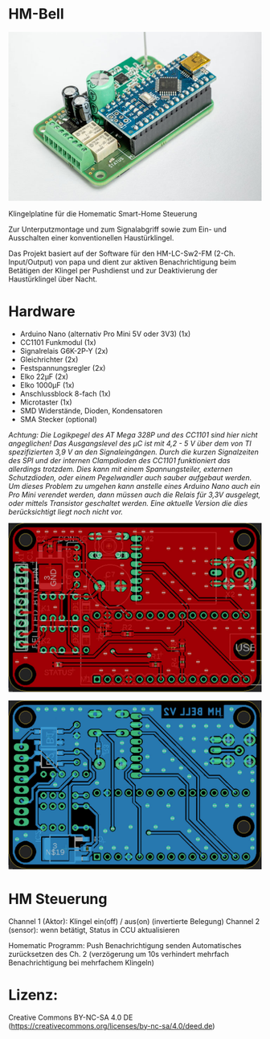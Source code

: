 # HM-Bell

![Projektbild](/images/HM-Bell_v2_3D_view_2to3.jpg)

Klingelplatine für die Homematic Smart-Home Steuerung

Zur Unterputzmontage und zum Signalabgriff sowie zum Ein- und Ausschalten einer konventionellen Haustürklingel.

Das Projekt basiert auf der Software für den HM-LC-Sw2-FM (2-Ch. Input/Output) von papa und dient zur aktiven Benachrichtigung beim Betätigen der Klingel per Pushdienst und zur Deaktivierung der Haustürklingel über Nacht.

# Hardware
* Arduino Nano (alternativ Pro Mini 5V oder 3V3) (1x)
* CC1101 Funkmodul (1x)
* Signalrelais G6K-2P-Y (2x)
* Gleichrichter (2x)
* Festspannungsregler (2x)
* Elko 22µF (2x)
* Elko 1000µF (1x)
* Anschlussblock 8-fach (1x)
* Microtaster (1x)
* SMD Widerstände, Dioden, Kondensatoren
* SMA Stecker (optional)

*Achtung: Die Logikpegel des AT Mega 328P und des CC1101 sind hier nicht angeglichen! Das Ausgangslevel des µC ist mit 4,2 - 5 V über dem von TI spezifizierten 3,9 V an den Signaleingängen. Durch die kurzen Signalzeiten des SPI und der internen Clampdioden des CC1101 funktioniert das allerdings trotzdem. Dies kann mit einem Spannungsteiler, externen Schutzdioden, oder einem Pegelwandler auch sauber aufgebaut werden.  
Um dieses Problem zu umgehen kann anstelle eines Arduino Nano auch ein Pro Mini verendet werden, dann müssen auch die Relais für 3,3V ausgelegt, oder mittels Transistor geschaltet werden. Eine aktuelle Version die dies berücksichtigt liegt noch nicht vor.*

![TopLayer](/images/HM-Bell_v2_toplayer.jpg)

![BottomLayer](/images/HM-Bell_v2_bottomlayer.jpg)


# HM Steuerung

Channel 1 (Aktor): Klingel ein(off) / aus(on) (invertierte Belegung)
Channel 2 (sensor): wenn betätigt, Status in CCU aktualisieren

Homematic Programm:
Push Benachrichtigung senden
Automatisches zurücksetzen des Ch. 2 (verzögerung um 10s verhindert mehrfach Benachrichtigung bei mehrfachem Klingeln) 

# Lizenz:
Creative Commons BY-NC-SA 4.0 DE (https://creativecommons.org/licenses/by-nc-sa/4.0/deed.de)
